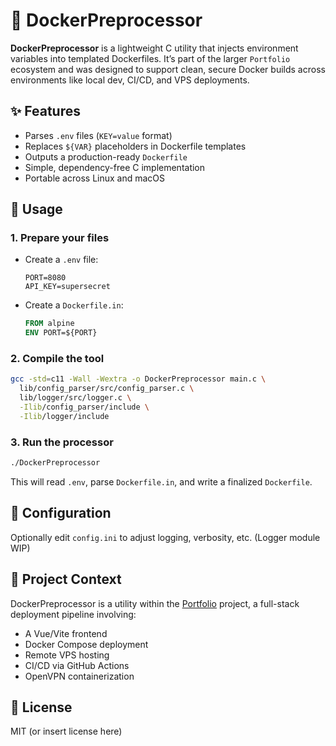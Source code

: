 

# 🐳 DockerPreprocessor

**DockerPreprocessor** is a lightweight C utility that injects environment variables into templated Dockerfiles. It’s part of the larger `Portfolio` ecosystem and was designed to support clean, secure Docker builds across environments like local dev, CI/CD, and VPS deployments.

## ✨ Features

- Parses `.env` files (`KEY=value` format)
- Replaces `${VAR}` placeholders in Dockerfile templates
- Outputs a production-ready `Dockerfile`
- Simple, dependency-free C implementation
- Portable across Linux and macOS

## 🚀 Usage

### 1. Prepare your files

- Create a `.env` file:
  ```env
  PORT=8080
  API_KEY=supersecret
  ```

- Create a `Dockerfile.in`:
  ```Dockerfile
  FROM alpine
  ENV PORT=${PORT}
  ```

### 2. Compile the tool

```bash
gcc -std=c11 -Wall -Wextra -o DockerPreprocessor main.c \
  lib/config_parser/src/config_parser.c \
  lib/logger/src/logger.c \
  -Ilib/config_parser/include \
  -Ilib/logger/include
```

### 3. Run the processor

```bash
./DockerPreprocessor
```

This will read `.env`, parse `Dockerfile.in`, and write a finalized `Dockerfile`.

## 🔧 Configuration

Optionally edit `config.ini` to adjust logging, verbosity, etc. (Logger module WIP)

## 🧠 Project Context

DockerPreprocessor is a utility within the [Portfolio](#) project, a full-stack deployment pipeline involving:

- A Vue/Vite frontend
- Docker Compose deployment
- Remote VPS hosting
- CI/CD via GitHub Actions
- OpenVPN containerization

## 📜 License

MIT (or insert license here)